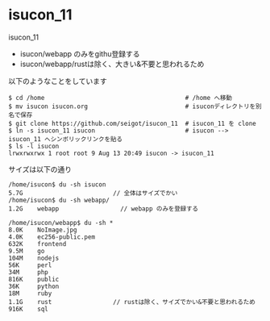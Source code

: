 # isucon_11
isucon_11

- isucon/webapp のみをgithu登録する
- isucon/webapp/rustは除く、大きい&不要と思われるため

以下のようなことをしています

```
$ cd /home                                       # /home へ移動
$ mv isucon isucon.org                           # isuconディレクトリを別名で保存
$ git clone https://github.com/seigot/isucon_11  # isucon_11 を clone
$ ln -s isucon_11 isucon                         # isucon --> isucon_11 へシンボリックリンクを貼る
$ ls -l isucon
lrwxrwxrwx 1 root root 9 Aug 13 20:49 isucon -> isucon_11
```

サイズは以下の通り

```
/home/isucon$ du -sh isucon
5.7G                         // 全体はサイズでかい
/home/isucon$ du -sh webapp/
1.2G	webapp                 // webapp のみを登録する
```

```
/home/isucon/webapp$ du -sh *
8.0K    NoImage.jpg
4.0K    ec256-public.pem
632K    frontend
9.5M    go
104M    nodejs
56K     perl
34M     php
816K    public
36K     python
18M     ruby
1.1G    rust                 // rustは除く、サイズでかい&不要と思われるため
916K    sql
```


